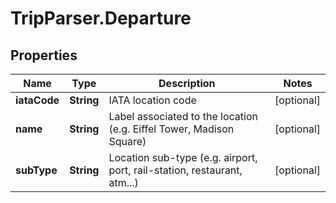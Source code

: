 # TripParser.Departure

## Properties

Name | Type | Description | Notes
------------ | ------------- | ------------- | -------------
**iataCode** | **String** | IATA location code | [optional] 
**name** | **String** | Label associated to the location (e.g. Eiffel Tower, Madison Square) | [optional] 
**subType** | **String** | Location sub-type (e.g. airport, port, rail-station, restaurant, atm...) | [optional] 


